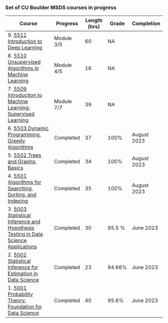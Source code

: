 ### Set of CU Boulder MSDS courses in progress

| Course | Progress | Length (hrs) | Grade | Completion |
| --- | --- | --- | --- | --- |
| 9. [5511 Introduction to Deep Learning](https://www.coursera.org/learn/introduction-to-deep-learning-boulder?specialization=machine-learnin-theory-and-hands-on-practice-with-pythong-cu) | Module 3/5 | 60 | NA | 
| 8. [5510 Unsupervised Algorithms in Machine Learning](https://www.coursera.org/learn/unsupervised-algorithms-in-machine-learning?specialization=machine-learnin-theory-and-hands-on-practice-with-pythong-cu) | Module 4/5 | 16 | NA |
| 7. [5509 Introduction to Machine Learning: Supervised Learning](https://www.coursera.org/learn/introduction-to-machine-learning-supervised-learning) | Module 7/7 | 39 | NA |
| 6. [5503 Dynamic Programming, Greedy Algorithms](https://www.coursera.org/learn/dynamic-programming-greedy-algorithms?specialization=boulder-data-structures-algorithms) | Completed | 37 | 100% | August 2023 |
| 5. [5502 Trees and Graphs: Basics](https://www.coursera.org/learn/trees-graphs-basics?specialization=boulder-data-structures-algorithms) | Completed | 34 | 100% | August 2023 |
| 4. [5501 Algorithms for Searching, Sorting, and Indexing](https://www.coursera.org/learn/algorithms-searching-sorting-indexing?specialization=boulder-data-structures-algorithms) | Completed | 35 | 100% | August 2023 |
| 3. [5003 Statistical Inference and Hypothesis Testing in Data Science Applications](https://www.coursera.org/learn/statistical-inference-and-hypothesis-testing-in-data-science-applications?specialization=statistical-inference-for-data-science-applications) | Completed | 30 | 95.5 % | June 2023 |
| 2. [5002 Statistical Inference for Estimation in Data Science](https://www.coursera.org/learn/statistical-inference-for-estimation-in-data-science?specialization=statistical-inference-for-data-science-applications) | Completed | 23 | 94.66% | June 2023 |
| 1. [5001 Probability Theory: Foundation for Data Science](https://www.coursera.org/learn/probability-theory-foundation-for-data-science#modules) | Completed | 40 | 95.6% | June 2023 |
